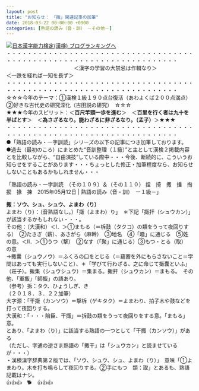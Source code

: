 ```yaml
---
layout: post
title: "お知らせ：　「掫」関連記事の加筆"
date: 2018-03-22 00:00:00 +0900
categories: [熟語の読み（音・訓）　－その他－]
---
```


[![](/syuusyuu9701/assets/images/お知らせ：-「掫」関連記事の加筆-br_c_3028_1.gif)](http://blog.with2.net/link.php?1659096:3028 "日本漢字能力検定(漢検) ブログランキングへ")[日本漢字能力検定(漢検) ブログランキングへ](http://blog.with2.net/link.php?1659096:3028)  
・・・・・・・・・・・・・・・・・・・・・・・・・・・・・・・・・・・・・・・・・・・・・・・・・・・・・・・・・・・・・・・・・・・・・  
　　　　　　　　　　　　　＜漢字の学習の大禁忌は作輟なり＞　　　　　　　　　＜一跌を経れば一知を長ず＞  
・・・・・・・・・・・・・・・・・・・・・・・・・・・・・・・・・・・・・・・・・・・・・・・・・・・・・・・・・・・・・・・・・・・・・  
☆☆☆今年のテーマ：①漢検１級１９０点台復活（あわよくば２００点満点）　②好きな古代史の研究深化（古田説の研究）　☆☆☆  
★★★今年のスピリット：＜**百尺竿頭一歩を進む**＞　＜**百里を行く者は九十を半ばとす**＞　＜**為さざるなり。能わざるに非ざるなり。（孟子）**＞★★★  
・・・・・・・・・・・・・・・・・・・・・・・・・・・・・・・・・・・・・・・・・・・・・・・・・・・・・・・・・・・・・・・・・・・・・  
●「熟語の読み・一字訓読」シリーズの以下の記事につき加筆しております。  
●過去（最初のころ）にまとめた“音訓整理（１級）”と主として漢検２掲載内容とを比較しながら、“自由演技”している際中・・・今後、断続的に、こういうお知らせをすることがあります・・・ちょっとした修正・加筆程度なら、お知らせしないこともあるかもしれません・・・  
  
「熟語の読み・一字訓読　（その１０９）＆（その１１０） 捏　掎　掫　捶　掏　捩　掾　揀　2015年05月12日 | 熟語の読み（音・訓）　ー１級－」  
  
**掫：ソウ、シュ、シュウ、よまわ（り）**  
よまわ（り）：（音熟語なし。）「掫（よまわ）り」　＊下記「掫扞（シュウカン）」が該当するかもしれない・・・。  
その他：（大漢和）＜Ⅰ．＞①まもる（＝柝鼓（タクコ）の類をうって夜回りする）　②たきぎ（薪）、あさがら（麻幹）　③地名　④「趣」に通じる　⑤姓　の意。＜Ⅱ．＞①うつ（撃）　②なす（「聚」に通じる）③もつ・とる（取）　の意  
→掫囊（シュウノウ）＝ふくろの口をとじる（＝蘊蓄を外にもらさないこと＝学問はあっても実行しないこと）、＊「学びて行わざる、之に命じて掫囊といふ」（荘子）。掫集（シュウシュウ）＝集まる。掫扞（シュウカン）＝まもる。　その他、「軍掫」「師掫」の語あり。  
（参考）拆：タク、ひょうしぎ、き　  
（２０１８．３．２２加筆）  
大字源：「干掫（カンソウ）＝撃柝（ゲキタク）＝よまわり、拍子木や鼓などを打って夜回りする。  
大漢和：「・・・陪臣、干掫」＝拆鼓の類をうって夜回りをする意。「まもる」意。  
とあり、「よまわ（り）」に該当する熟語の一つとして「干掫（カンソウ）」がある  
（ただし、字通の逆さま熟語の「掫干」は「シュウカン」と読ませているが・・・）  
・漢検漢字辞典第２版では、「ソウ、シュウ、シュ、よまわ（り）」　意味「①よまわり。木を打ち鳴らして夜回りする。②手にもつ　類：取」とあるも、熟語記載はナシ。  
👍👍👍　🐕　👍👍👍